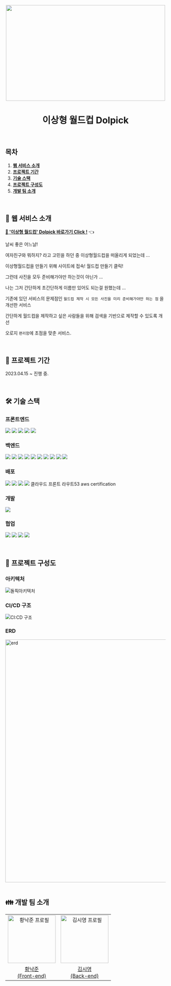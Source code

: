 
<div align="center">
<br/>
  <img src="https://velog.velcdn.com/images/wns450/post/4b406b41-4389-4485-a2a6-2e10dc758a08/image.png" width="500" height="300">
<br/>
    <h1>이상형 월드컵 Dolpick</h1>
 <br/>   
</div>

## 목차

1. [**웹 서비스 소개**](#1)
2. [**프로젝트 기간**](#2)
3. [**기술 스택**](#3)
4. [**프로젝트 구성도**](#4)
5. [**개발 팀 소개**](#7)
<!-- 5. [**기능**](#5)
6. [**Page GIF**](#6) -->

<br/>

<div id="1"></div>

## 💁 웹 서비스 소개

<a href="https://www.dolpick.com" target="_blank"><strong>🔗 '이상형 월드컵' Dolpick 바로가기 Click !</strong></a> 👈

날씨 좋은 어느날!

여자친구와 뭐하지? 라고 고민을 하던 중 이상형월드컵을 떠올리게 되었는데 ...

이상형월드컵을 만들기 위해 사이트에 접속! 월드컵 만들기 클릭!

그런데 사진을 모두 준비해가야만 하는것이 아닌가 ...

나는 그저 간단하게 초간단하게 이름만 있어도 되는걸 원했는데 ...

기존에 있던 서비스의 문제점인 `월드컵 제작 시 모든 사진을 미리 준비해가야만 하는 점` 을 개선한 서비스

간단하게 월드컵을 제작하고 싶은 사람들을 위해 검색을 기반으로 제작할 수 있도록 개선

오로지 `편리함`에 초점을 맞춘 서비스.

<br />

<div id="2"></div>

## 📆 프로젝트 기간

2023.04.15 ~ 진행 중.

<br />

<div id="3"></div>

## **🛠️ 기술 스택**

### 프론트엔드

<img src="https://img.shields.io/badge/React-61DAFB?style=for-the-badge&logo=React&logoColor=white"> <img src="https://img.shields.io/badge/Next.js-000000?style=for-the-badge&logo=next.js&logoColor=white"> <img src="https://img.shields.io/badge/TypeScript-007ACC?style=for-the-badge&logo=typescript&logoColor=white"> <img src="https://img.shields.io/badge/Recoil-3578E5?style=for-the-badge&logo=Recoil&logoColor=white"> <img src="https://img.shields.io/badge/Tailwind_CSS-38B2AC?style=for-the-badge&logo=tailwind-css&logoColor=white">  

### 백엔드

<img src="https://img.shields.io/badge/JAVA-007396?style=for-the-badge&logo=java&logoColor=white"> <img src="https://img.shields.io/badge/gradle-02303A?style=for-the-badge&logo=gradle&logoColor=white"> <img src="https://img.shields.io/badge/junit5-25A162?style=for-the-badge&logo=junit5&logoColor=white">
<img src="https://img.shields.io/badge/Spring Boot-6DB33F?style=for-the-badge&logo=Spring Boot&logoColor=white"> <img src="https://img.shields.io/badge/Spring Security-6DB33F?style=for-the-badge&logo=Spring Security&logoColor=white"> <img src="https://img.shields.io/badge/Spring Data Jpa-6DB33F?style=for-the-badge">
<img src="https://img.shields.io/badge/Query%20Dsl-59666C?style=for-the-badge&logo=&logoColor=white"> <img src="https://img.shields.io/badge/MariaDB-003545?style=for-the-badge&logo=mariadb&logoColor=white">
<img src="https://img.shields.io/badge/JSON%20Web%20Tokens-000000?style=for-the-badge&logo=JSON%20Web%20Tokens&logoColor=white"> <img src="https://img.shields.io/badge/OAuth2.0-000000?style=for-the-badge&logo=&logoColor=white">

### 배포

<img src="https://img.shields.io/badge/Docker-2496ED?style=for-the-badge&logo=Docker&logoColor=white"> <img src="https://img.shields.io/badge/amazon%20ec2-FF9900?style=for-the-badge&logo=amazonec2&logoColor=white"> <img src="https://img.shields.io/badge/Amazon%20RDS-527FFF?style=for-the-badge&logo=Amazon%20RDS&logoColor=white"> <img src="https://img.shields.io/badge/Vercel-000000?style=for-the-badge&logo=vercel&logoColor=white">
클라우드 프론트
라우트53
aws certification

### 개발

<img src="https://img.shields.io/badge/cloudetype-181717?style=for-the-badge&logo=cloudetype&logoColor=white">

### 협업

<img src="https://img.shields.io/badge/Github-181717?style=for-the-badge&logo=Github&logoColor=white"> <img src="https://img.shields.io/badge/notion-000000?style=for-the-badge&logo=notion&logoColor=white"> <img src="https://img.shields.io/badge/jira-0052CC?style=for-the-badge&logo=jira Software&logoColor=white"> <img src="https://img.shields.io/badge/Discord-5865F2?style=for-the-badge&logo=Discord&logoColor=white">

<br />

<div id="4"></div>

## **📑 ️프로젝트 구성도**

### 아키텍처

![돌픽아키텍처](https://github.com/my-type-world-cup/.github/assets/107738517/bde5d11f-f0af-4a18-bcb9-db1a9380a2a8)

### CI/CD 구조

![CI:CD 구조](https://github.com/my-type-world-cup/.github/assets/107738517/49420abd-faff-4e5f-808e-253ca2b190ad)

### ERD

<img width="761" alt="erd" src="https://github.com/my-type-world-cup/.github/assets/107738517/0c8c4e7e-8128-47d0-ad93-60c525b5baf5">

<br />

<div id="5"></div>

<!--## **기능**

<details>        
    <summary> 검색 및 상품분류</summary>
        
        •  상품 검색 기능 구현
        
        •  nav바를 통한 상품 분류 페이지로 이동
        
        •  검색어를 입력하지 않은 경우 상품 추천
</details>        

    
### 정보 관리 기능 
    - 장바구니 수정 및 삭제
    - 주소록 수정 및 삭제(우편번호 라이브러리 사용)
    - 리뷰 수정 및 삭제
    - 회원 정보 수정 및 탈퇴

<br />

<div id="6"></div>

## 📷 Page GIF

<details>
<summary> 회원 가입 및 로그인</summary>

![리뷰기능](https://github.com/Ksiyeong/FarmAndPeople-gif/blob/main/%ED%9A%8C%EC%9B%90%EA%B0%80%EC%9E%85%EB%B0%8F%EB%A1%9C%EA%B7%B8%EC%9D%B8.gif?raw=true)

</details>
-->
<br />

<div id="7"></div>

## 👪 개발 팀 소개

<table>
  <tr>
    <td align="center">
      <a href="https://github.com/nakjun12">
        <img src="https://avatars.githubusercontent.com/u/111031253?v=4" alt="황낙준 프로필" width="150px" />
      </a>
    </td>
    <td align="center">
      <a href="https://github.com/ksiyeong">
        <img src="https://avatars.githubusercontent.com/u/107738517?v=4" alt="김시영 프로필" width="150px" />
      </a>
    </td>
  </tr>
  <tr>
    <td align="center">
      <a href="https://github.com/nakjun12">
        황낙준<br />(Front-end)
      </a>
    </td>
    <td align="center">
      <a href="https://github.com/ksiyeong">
        김시영<br />(Back-end)
      </a>
    </td>
</table>
